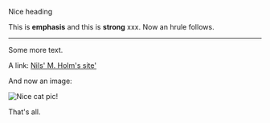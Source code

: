 Nice heading

This is __emphasis__ and this is **strong** xxx.
Now an hrule follows.

---------------

Some more text.

A link: [Nils' M. Holm's site'](https://t3x.org/)

And now an image: 

![Nice cat pic!](cat.png)

That's all.

